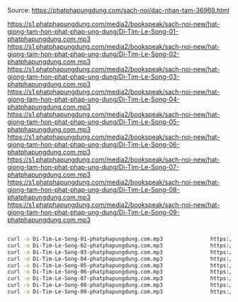 
Source:  https://phatphapungdung.com/sach-noi/dac-nhan-tam-36969.html

https://s1.phatphapungdung.com/media2/bookspeak/sach-noi-new/hat-giong-tam-hon-phat-phap-ung-dung/Di-Tim-Le-Song-01-phatphapungdung.com.mp3
https://s1.phatphapungdung.com/media2/bookspeak/sach-noi-new/hat-giong-tam-hon-phat-phap-ung-dung/Di-Tim-Le-Song-02-phatphapungdung.com.mp3
https://s1.phatphapungdung.com/media2/bookspeak/sach-noi-new/hat-giong-tam-hon-phat-phap-ung-dung/Di-Tim-Le-Song-03-phatphapungdung.com.mp3
https://s1.phatphapungdung.com/media2/bookspeak/sach-noi-new/hat-giong-tam-hon-phat-phap-ung-dung/Di-Tim-Le-Song-04-phatphapungdung.com.mp3
https://s1.phatphapungdung.com/media2/bookspeak/sach-noi-new/hat-giong-tam-hon-phat-phap-ung-dung/Di-Tim-Le-Song-05-phatphapungdung.com.mp3
https://s1.phatphapungdung.com/media2/bookspeak/sach-noi-new/hat-giong-tam-hon-phat-phap-ung-dung/Di-Tim-Le-Song-06-phatphapungdung.com.mp3
https://s1.phatphapungdung.com/media2/bookspeak/sach-noi-new/hat-giong-tam-hon-phat-phap-ung-dung/Di-Tim-Le-Song-07-phatphapungdung.com.mp3
https://s1.phatphapungdung.com/media2/bookspeak/sach-noi-new/hat-giong-tam-hon-phat-phap-ung-dung/Di-Tim-Le-Song-08-phatphapungdung.com.mp3
https://s1.phatphapungdung.com/media2/bookspeak/sach-noi-new/hat-giong-tam-hon-phat-phap-ung-dung/Di-Tim-Le-Song-09-phatphapungdung.com.mp3


```sh

curl -o Di-Tim-Le-Song-01-phatphapungdung.com.mp3				https://s1.phatphapungdung.com/media2/bookspeak/sach-noi-new/hat-giong-tam-hon-phat-phap-ung-dung/Di-Tim-Le-Song-01-phatphapungdung.com.mp3
curl -o Di-Tim-Le-Song-02-phatphapungdung.com.mp3				https://s1.phatphapungdung.com/media2/bookspeak/sach-noi-new/hat-giong-tam-hon-phat-phap-ung-dung/Di-Tim-Le-Song-02-phatphapungdung.com.mp3
curl -o Di-Tim-Le-Song-03-phatphapungdung.com.mp3				https://s1.phatphapungdung.com/media2/bookspeak/sach-noi-new/hat-giong-tam-hon-phat-phap-ung-dung/Di-Tim-Le-Song-03-phatphapungdung.com.mp3
curl -o Di-Tim-Le-Song-04-phatphapungdung.com.mp3				https://s1.phatphapungdung.com/media2/bookspeak/sach-noi-new/hat-giong-tam-hon-phat-phap-ung-dung/Di-Tim-Le-Song-04-phatphapungdung.com.mp3
curl -o Di-Tim-Le-Song-05-phatphapungdung.com.mp3				https://s1.phatphapungdung.com/media2/bookspeak/sach-noi-new/hat-giong-tam-hon-phat-phap-ung-dung/Di-Tim-Le-Song-05-phatphapungdung.com.mp3
curl -o Di-Tim-Le-Song-06-phatphapungdung.com.mp3				https://s1.phatphapungdung.com/media2/bookspeak/sach-noi-new/hat-giong-tam-hon-phat-phap-ung-dung/Di-Tim-Le-Song-06-phatphapungdung.com.mp3
curl -o Di-Tim-Le-Song-07-phatphapungdung.com.mp3				https://s1.phatphapungdung.com/media2/bookspeak/sach-noi-new/hat-giong-tam-hon-phat-phap-ung-dung/Di-Tim-Le-Song-07-phatphapungdung.com.mp3
curl -o Di-Tim-Le-Song-08-phatphapungdung.com.mp3				https://s1.phatphapungdung.com/media2/bookspeak/sach-noi-new/hat-giong-tam-hon-phat-phap-ung-dung/Di-Tim-Le-Song-08-phatphapungdung.com.mp3
curl -o Di-Tim-Le-Song-09-phatphapungdung.com.mp3				https://s1.phatphapungdung.com/media2/bookspeak/sach-noi-new/hat-giong-tam-hon-phat-phap-ung-dung/Di-Tim-Le-Song-09-phatphapungdung.com.mp3


```